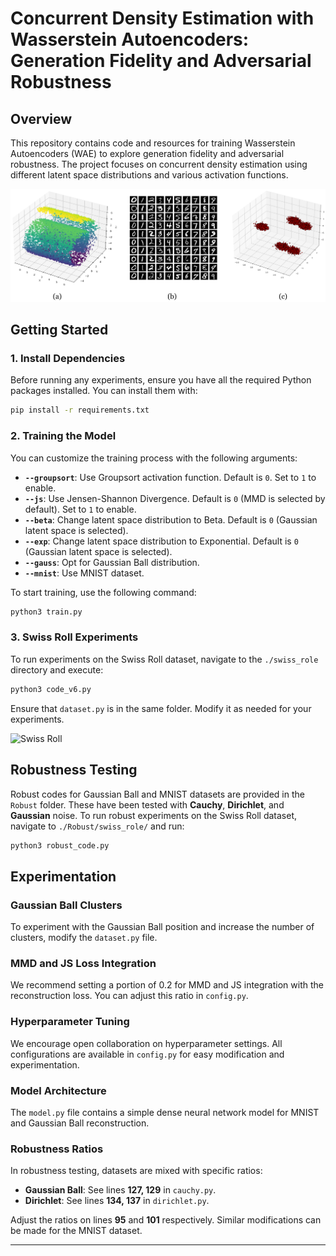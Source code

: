 # Concurrent Density Estimation with Wasserstein Autoencoders: Generation Fidelity and Adversarial Robustness

## Overview
This repository contains code and resources for training Wasserstein Autoencoders (WAE) to explore generation fidelity and adversarial robustness. The project focuses on concurrent density estimation using different latent space distributions and various activation functions.

![Datasets](https://github.com/Thecoder1012/Decons_Wae/blob/main/assets/dataset(2).png)

## Getting Started

### 1. Install Dependencies
Before running any experiments, ensure you have all the required Python packages installed. You can install them with:

```bash
pip install -r requirements.txt
```

### 2. Training the Model

You can customize the training process with the following arguments:

- **`--groupsort`**: Use Groupsort activation function. Default is `0`. Set to `1` to enable.
- **`--js`**: Use Jensen-Shannon Divergence. Default is `0` (MMD is selected by default). Set to `1` to enable.
- **`--beta`**: Change latent space distribution to Beta. Default is `0` (Gaussian latent space is selected).
- **`--exp`**: Change latent space distribution to Exponential. Default is `0` (Gaussian latent space is selected).
- **`--gauss`**: Opt for Gaussian Ball distribution.
- **`--mnist`**: Use MNIST dataset.

To start training, use the following command:

```bash
python3 train.py
```

### 3. Swiss Roll Experiments

To run experiments on the Swiss Roll dataset, navigate to the `./swiss_role` directory and execute:

```bash
python3 code_v6.py
```

Ensure that `dataset.py` is in the same folder. Modify it as needed for your experiments.

![Swiss Roll](https://github.com/user-attachments/assets/67582f12-da1e-44f5-a228-6cb9462dbe30)

## Robustness Testing

Robust codes for Gaussian Ball and MNIST datasets are provided in the `Robust` folder. These have been tested with **Cauchy**, **Dirichlet**, and **Gaussian** noise. To run robust experiments on the Swiss Roll dataset, navigate to `./Robust/swiss_role/` and run:

```bash
python3 robust_code.py
```

## Experimentation

### Gaussian Ball Clusters
To experiment with the Gaussian Ball position and increase the number of clusters, modify the `dataset.py` file.

### MMD and JS Loss Integration
We recommend setting a portion of 0.2 for MMD and JS integration with the reconstruction loss. You can adjust this ratio in `config.py`.

### Hyperparameter Tuning
We encourage open collaboration on hyperparameter settings. All configurations are available in `config.py` for easy modification and experimentation.

### Model Architecture
The `model.py` file contains a simple dense neural network model for MNIST and Gaussian Ball reconstruction.

### Robustness Ratios
In robustness testing, datasets are mixed with specific ratios:
- **Gaussian Ball**: See lines **127, 129** in `cauchy.py`.
- **Dirichlet**: See lines **134, 137** in `dirichlet.py`.

Adjust the ratios on lines **95** and **101** respectively. Similar modifications can be made for the MNIST dataset.

---
